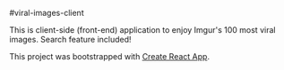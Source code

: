 #viral-images-client

This is client-side (front-end) application to enjoy Imgur's 100 most viral images. Search feature included! 

This project was bootstrapped with [Create React App](https://github.com/facebookincubator/create-react-app).
